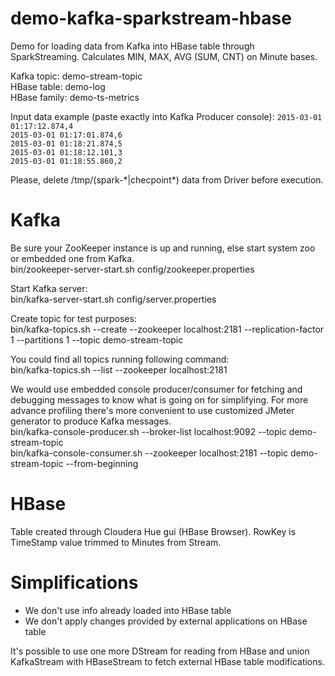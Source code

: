 # demo-kafka-sparkstream-hbase

Demo for loading data from Kafka into HBase table through SparkStreaming. Calculates MIN, MAX, AVG (SUM, CNT) on Minute bases.  

Kafka topic: demo-stream-topic  
HBase table: demo-log  
HBase family: demo-ts-metrics  

Input data example (paste exactly into Kafka Producer console):
`2015-03-01 01:17:12.874,4`  
`2015-03-01 01:17:01.874,6`  
`2015-03-01 01:18:21.874,5`  
`2015-03-01 01:18:12.101,3`  
`2015-03-01 01:18:55.860,2`  

Please, delete /tmp/(spark-\*|checpoint\*) data from Driver before execution.


# Kafka

Be sure your ZooKeeper instance is up and running, else start system zoo or embedded one from Kafka.  
bin/zookeeper-server-start.sh config/zookeeper.properties  

Start Kafka server:  
bin/kafka-server-start.sh config/server.properties

Create topic for test purposes:  
bin/kafka-topics.sh --create --zookeeper localhost:2181 --replication-factor 1 --partitions 1 --topic demo-stream-topic

You could find all topics running following command:  
bin/kafka-topics.sh --list --zookeeper localhost:2181

We would use embedded console producer/consumer for fetching and debugging messages to know what is going on for simplifying. For more advance profiling there's more convenient to use customized JMeter generator to produce Kafka messages.  
bin/kafka-console-producer.sh --broker-list localhost:9092 --topic demo-stream-topic  
bin/kafka-console-consumer.sh --zookeeper localhost:2181 --topic demo-stream-topic --from-beginning  


# HBase

Table created through Cloudera Hue gui (HBase Browser). RowKey is TimeStamp value trimmed to Minutes from Stream.  


# Simplifications

* We don't use info already loaded into HBase table
* We don't apply changes provided by external applications on HBase table

It's possible to use one more DStream for reading from HBase and union KafkaStream with HBaseStream to fetch external HBase table modifications.
 